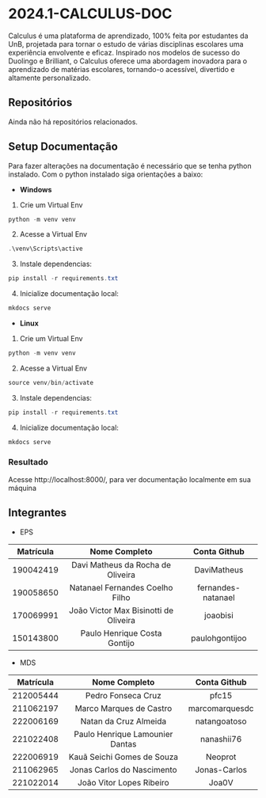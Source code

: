 # 2024.1-CALCULUS-DOC

Calculus é uma plataforma de aprendizado, 100% feita por estudantes da UnB, projetada para tornar o estudo de várias disciplinas escolares uma experiência envolvente e eficaz. Inspirado nos modelos de sucesso do Duolingo e Brilliant, o Calculus oferece uma abordagem inovadora para o aprendizado de matérias escolares, tornando-o acessível, divertido e altamente personalizado.

## Repositórios

Ainda não há repositórios relacionados.

## Setup Documentação

Para fazer alterações na documentação é necessário que se tenha python instalado. Com o python instalado siga orientações a baixo:

- **Windows**

1. Crie um Virtual Env
 
```powershell
python -m venv venv 
```
2. Acesse a Virtual Env

```powershell
.\venv\Scripts\active
```

3. Instale dependencias:

```powershell
pip install -r requirements.txt
```

4. Inicialize documentação local:

```powershell
mkdocs serve
```

- **Linux**

1. Crie um Virtual Env
 
```powershell
python -m venv venv 
```
2. Acesse a Virtual Env

```powershell
source venv/bin/activate
```

3. Instale dependencias:

```powershell
pip install -r requirements.txt
```

4. Inicialize documentação local:

```powershell
mkdocs serve
```


### Resultado

Acesse http://localhost:8000/, para ver documentação localmente em sua máquina

## Integrantes 

- EPS

| Matrícula | Nome Completo | Conta Github |
|:---:|:---:|:---:|
| 190042419 | Davi Matheus da Rocha de Oliveira | DaviMatheus |
| 190058650 | Natanael Fernandes Coelho Filho | fernandes-natanael |
| 170069991 | João Victor Max Bisinotti de Oliveira | joaobisi |
| 150143800 | Paulo Henrique Costa Gontijo | paulohgontijoo |

- MDS

| Matrícula | Nome Completo | Conta Github |
|:---:|:---:|:---:|
| 212005444 | Pedro Fonseca Cruz | pfc15 |
| 211062197 | Marco Marques de Castro | marcomarquesdc |
| 222006169 | Natan da Cruz Almeida | natangoatoso |
| 221022408 | Paulo Henrique Lamounier Dantas | nanashii76 |
| 222006919 | Kauã Seichi Gomes de Souza | Neoprot |
| 211062965 | Jonas Carlos do Nascimento | Jonas-Carlos |
| 221022014 | João Vitor Lopes Ribeiro | Joa0V |